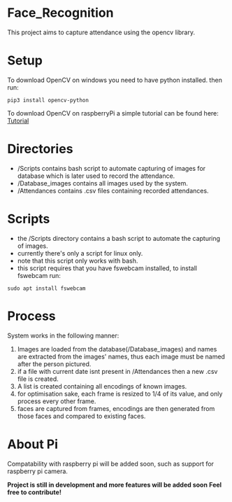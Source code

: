 # Face_Recognition
This project aims to capture attendance using the opencv library.

# Setup 
To download OpenCV on windows you need to have python installed.
then run:
```
pip3 install opencv-python
```

To download OpenCV on raspberryPi a simple tutorial can be found here: [Tutorial](https://tutorials-raspberrypi.com/installing-opencv-on-the-raspberry-pi/)

# Directories 
- /Scripts contains bash script to automate capturing of images for database which is later used to record the attendance.
- /Database_images contains all images used by the system.
- /Attendances contains .csv files containing recorded attendances.

# Scripts
- the /Scripts directory contains a bash script to automate the capturing of images.
- currently there's only a script for linux only.
- note that this script only works with bash.
- this script requires that you have fswebcam installed, to install fswebcam run:
```
sudo apt install fswebcam
```

# Process 
System works in the following manner:
1. Images are loaded from the database(/Database_images) and names are extracted from the images' names, thus each image must be named after the person pictured.
2. if a file with current date isnt present in /Attendances then a new .csv file is created.
3. A list is created containing all encodings of known images.
4. for optimisation sake, each frame is resized to 1/4 of its value, and only process every other frame.
5. faces are captured from frames, encodings are then generated from those faces and compared to existing faces.

# About Pi
Compatability with raspberry pi will be added soon, such as support for raspberry pi camera.


**Project is still in development and more features will be added soon**
**Feel free to contribute!**
